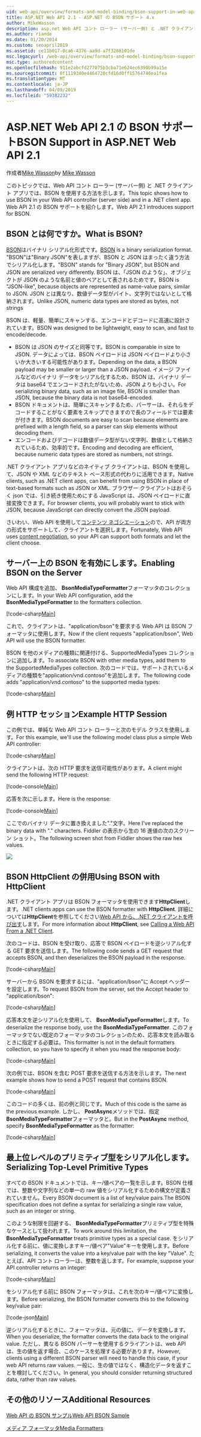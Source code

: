 ```yaml
---
uid: web-api/overview/formats-and-model-binding/bson-support-in-web-api-21
title: ASP.NET Web API 2.1 - ASP.NET の BSON サポート 4.x
author: MikeWasson
description: asp.net Web API コント ローラー (サーバー側) と .NET クライアント アプリで BSON を使用する方法を示します 4.x です。
ms.author: riande
ms.date: 01/20/2014
ms.custom: seoapril2019
ms.assetid: ce11b017-0ca6-4376-aa9d-a7f3288101de
msc.legacyurl: /web-api/overview/formats-and-model-binding/bson-support-in-web-api-21
msc.type: authoredcontent
ms.openlocfilehash: 911e2abcfd277075b3cba71e624ec6390b99a15e
ms.sourcegitcommit: 0f1119340e4464720cfd16d0ff15764746ea1fea
ms.translationtype: MT
ms.contentlocale: ja-JP
ms.lasthandoff: 04/09/2019
ms.locfileid: "59382232"
---
```

# <a name="bson-support-in-aspnet-web-api-21"></a><span data-ttu-id="09139-103">ASP.NET Web API 2.1 の BSON サポート</span><span class="sxs-lookup"><span data-stu-id="09139-103">BSON Support in ASP.NET Web API 2.1</span></span>

<span data-ttu-id="09139-104">作成者[Mike Wasson](https://github.com/MikeWasson)</span><span class="sxs-lookup"><span data-stu-id="09139-104">by [Mike Wasson](https://github.com/MikeWasson)</span></span>

<span data-ttu-id="09139-105">このトピックでは、Web API コント ローラー (サーバー側) と .NET クライアント アプリでは、BSON を使用する方法を示します。</span><span class="sxs-lookup"><span data-stu-id="09139-105">This topic shows how to use BSON in your Web API controller (server side) and in a .NET client app.</span></span> <span data-ttu-id="09139-106">Web API 2.1 の BSON サポートを紹介します。</span><span class="sxs-lookup"><span data-stu-id="09139-106">Web API 2.1 introduces support for BSON.</span></span> 

## <a name="what-is-bson"></a><span data-ttu-id="09139-107">BSON とは何ですか。</span><span class="sxs-lookup"><span data-stu-id="09139-107">What is BSON?</span></span>

<span data-ttu-id="09139-108">[BSON](http://bsonspec.org/)はバイナリ シリアル化形式です。</span><span class="sxs-lookup"><span data-stu-id="09139-108">[BSON](http://bsonspec.org/) is a binary serialization format.</span></span> <span data-ttu-id="09139-109">"BSON"は"Binary JSON"を表しますが、BSON と JSON はまったく違う方法でシリアル化します。</span><span class="sxs-lookup"><span data-stu-id="09139-109">"BSON" stands for "Binary JSON", but BSON and JSON are serialized very differently.</span></span> <span data-ttu-id="09139-110">BSON は、「JSON のような」、オブジェクトが JSON のような名前と値のペアとして表されるためです。</span><span class="sxs-lookup"><span data-stu-id="09139-110">BSON is "JSON-like", because objects are represented as name-value pairs, similar to JSON.</span></span> <span data-ttu-id="09139-111">JSON とは異なり、数値データ型がバイト、文字列ではないとして格納されます。</span><span class="sxs-lookup"><span data-stu-id="09139-111">Unlike JSON, numeric data types are stored as bytes, not strings</span></span>

<span data-ttu-id="09139-112">BSON は、軽量、簡単にスキャンする、エンコードとデコードに高速に設計されています。</span><span class="sxs-lookup"><span data-stu-id="09139-112">BSON was designed to be lightweight, easy to scan, and fast to encode/decode.</span></span>

- <span data-ttu-id="09139-113">BSON は JSON のサイズと同等です。</span><span class="sxs-lookup"><span data-stu-id="09139-113">BSON is comparable in size to JSON.</span></span> <span data-ttu-id="09139-114">データによっては、BSON ペイロードは JSON ペイロードより小さいか大きいする可能性があります。</span><span class="sxs-lookup"><span data-stu-id="09139-114">Depending on the data, a BSON payload may be smaller or larger than a JSON payload.</span></span> <span data-ttu-id="09139-115">イメージ ファイルなどのバイナリ データをシリアル化するため、BSON は、バイナリ データは base64 でエンコードされたがないため、JSON よりも小さい。</span><span class="sxs-lookup"><span data-stu-id="09139-115">For serializing binary data, such as an image file, BSON is smaller than JSON, because the binary data is not base64-encoded.</span></span>
- <span data-ttu-id="09139-116">BSON ドキュメントは、簡単にスキャンするため、パーサーは、それらをデコードすることがなく要素をスキップできますので長のフィールドでは要素が付きます。</span><span class="sxs-lookup"><span data-stu-id="09139-116">BSON documents are easy to scan because elements are prefixed with a length field, so a parser can skip elements without decoding them.</span></span>
- <span data-ttu-id="09139-117">エンコードおよびデコードは数値データ型がない文字列、数値として格納されているため、効率的です。</span><span class="sxs-lookup"><span data-stu-id="09139-117">Encoding and decoding are efficient, because numeric data types are stored as numbers, not strings.</span></span>

<span data-ttu-id="09139-118">.NET クライアント アプリなどのネイティブ クライアントは、BSON を使用して、JSON や XML などのテキスト ベース形式の代わりに活用できます。</span><span class="sxs-lookup"><span data-stu-id="09139-118">Native clients, such as .NET client apps, can benefit from using BSON in place of text-based formats such as JSON or XML.</span></span> <span data-ttu-id="09139-119">ブラウザー クライアントはおそらく json では、引き続き使用ためにする JavaScript は、JSON ペイロードに直接変換できます。</span><span class="sxs-lookup"><span data-stu-id="09139-119">For browser clients, you will probably want to stick with JSON, because JavaScript can directly convert the JSON payload.</span></span>

<span data-ttu-id="09139-120">さいわい、Web API を使用して[コンテンツ ネゴシエーション](content-negotiation.md)ので、API が両方の形式をサポートして、クライアントを選択します。</span><span class="sxs-lookup"><span data-stu-id="09139-120">Fortunately, Web API uses [content negotiation](content-negotiation.md), so your API can support both formats and let the client choose.</span></span>

## <a name="enabling-bson-on-the-server"></a><span data-ttu-id="09139-121">サーバー上の BSON を有効にします。</span><span class="sxs-lookup"><span data-stu-id="09139-121">Enabling BSON on the Server</span></span>

<span data-ttu-id="09139-122">Web API 構成を追加、 **BsonMediaTypeFormatter**フォーマッタのコレクションにします。</span><span class="sxs-lookup"><span data-stu-id="09139-122">In your Web API configuration, add the **BsonMediaTypeFormatter** to the formatters collection.</span></span>

[!code-csharp[Main](bson-support-in-web-api-21/samples/sample1.cs)]

<span data-ttu-id="09139-123">これで、クライアントは、"application/bson"を要求する Web API は BSON フォーマッタに使用します。</span><span class="sxs-lookup"><span data-stu-id="09139-123">Now if the client requests "application/bson", Web API will use the BSON formatter.</span></span>

<span data-ttu-id="09139-124">BSON を他のメディアの種類に関連付ける、SupportedMediaTypes コレクションに追加します。</span><span class="sxs-lookup"><span data-stu-id="09139-124">To associate BSON with other media types, add them to the SupportedMediaTypes collection.</span></span> <span data-ttu-id="09139-125">次のコードでは、サポートされているメディアの種類を"application/vnd.contoso"を追加します。</span><span class="sxs-lookup"><span data-stu-id="09139-125">The following code adds "application/vnd.contoso" to the supported media types:</span></span>

[!code-csharp[Main](bson-support-in-web-api-21/samples/sample2.cs)]

## <a name="example-http-session"></a><span data-ttu-id="09139-126">例 HTTP セッション</span><span class="sxs-lookup"><span data-stu-id="09139-126">Example HTTP Session</span></span>

<span data-ttu-id="09139-127">この例では、単純な Web API コント ローラーと次のモデル クラスを使用します。</span><span class="sxs-lookup"><span data-stu-id="09139-127">For this example, we'll use the following model class plus a simple Web API controller:</span></span>

[!code-csharp[Main](bson-support-in-web-api-21/samples/sample3.cs)]

<span data-ttu-id="09139-128">クライアントは、次の HTTP 要求を送信可能性があります。</span><span class="sxs-lookup"><span data-stu-id="09139-128">A client might send the following HTTP request:</span></span>

[!code-console[Main](bson-support-in-web-api-21/samples/sample4.cmd)]

<span data-ttu-id="09139-129">応答を次に示します。</span><span class="sxs-lookup"><span data-stu-id="09139-129">Here is the response:</span></span>

[!code-console[Main](bson-support-in-web-api-21/samples/sample5.cmd)]

<span data-ttu-id="09139-130">ここでのバイナリ データに置き換えました&quot;.&quot;文字。</span><span class="sxs-lookup"><span data-stu-id="09139-130">Here I've replaced the binary data with &quot;.&quot; characters.</span></span> <span data-ttu-id="09139-131">Fiddler の表示から生の 16 進値の次のスクリーン ショット。</span><span class="sxs-lookup"><span data-stu-id="09139-131">The following screen shot from Fiddler shows the raw hex values.</span></span>

[![](bson-support-in-web-api-21/_static/image2.png)](bson-support-in-web-api-21/_static/image1.png)

## <a name="using-bson-with-httpclient"></a><span data-ttu-id="09139-132">BSON HttpClient の併用</span><span class="sxs-lookup"><span data-stu-id="09139-132">Using BSON with HttpClient</span></span>

<span data-ttu-id="09139-133">.NET クライアント アプリは BSON フォーマッタを使用できます**HttpClient**します。</span><span class="sxs-lookup"><span data-stu-id="09139-133">.NET clients apps can use the BSON formatter with **HttpClient**.</span></span> <span data-ttu-id="09139-134">詳細については**HttpClient**を参照してください[Web API から、.NET クライアントを呼び出す](../advanced/calling-a-web-api-from-a-net-client.md)します。</span><span class="sxs-lookup"><span data-stu-id="09139-134">For more information about **HttpClient**, see [Calling a Web API From a .NET Client](../advanced/calling-a-web-api-from-a-net-client.md).</span></span>

<span data-ttu-id="09139-135">次のコードは、BSON を受け取り、応答で BSON ペイロードを逆シリアル化する GET 要求を送信します。</span><span class="sxs-lookup"><span data-stu-id="09139-135">The following code sends a GET request that accepts BSON, and then deserializes the BSON payload in the response.</span></span>

[!code-csharp[Main](bson-support-in-web-api-21/samples/sample6.cs)]

<span data-ttu-id="09139-136">サーバーから BSON を要求するには、"application/bson"に Accept ヘッダーを設定します。</span><span class="sxs-lookup"><span data-stu-id="09139-136">To request BSON from the server, set the Accept header to "application/bson":</span></span>

[!code-csharp[Main](bson-support-in-web-api-21/samples/sample7.cs)]

<span data-ttu-id="09139-137">応答本文を逆シリアル化を使用して、 **BsonMediaTypeFormatter**します。</span><span class="sxs-lookup"><span data-stu-id="09139-137">To deserialize the response body, use the **BsonMediaTypeFormatter**.</span></span> <span data-ttu-id="09139-138">このフォーマッタでない既定のフォーマッタのコレクションのため、応答本文を読み取るときに指定する必要は。</span><span class="sxs-lookup"><span data-stu-id="09139-138">This formatter is not in the default formatters collection, so you have to specify it when you read the response body:</span></span>

[!code-csharp[Main](bson-support-in-web-api-21/samples/sample8.cs)]

<span data-ttu-id="09139-139">次の例では、BSON を含む POST 要求を送信する方法を示します。</span><span class="sxs-lookup"><span data-stu-id="09139-139">The next example shows how to send a POST request that contains BSON.</span></span>

[!code-csharp[Main](bson-support-in-web-api-21/samples/sample9.cs)]

<span data-ttu-id="09139-140">このコードの多くは、前の例と同じです。</span><span class="sxs-lookup"><span data-stu-id="09139-140">Much of this code is the same as the previous example.</span></span> <span data-ttu-id="09139-141">しかし、 **PostAsync**メソッドでは、指定**BsonMediaTypeFormatter**フォーマッタと。</span><span class="sxs-lookup"><span data-stu-id="09139-141">But in the **PostAsync** method, specify **BsonMediaTypeFormatter** as the formatter:</span></span>

[!code-csharp[Main](bson-support-in-web-api-21/samples/sample10.cs)]

## <a name="serializing-top-level-primitive-types"></a><span data-ttu-id="09139-142">最上位レベルのプリミティブ型をシリアル化します。</span><span class="sxs-lookup"><span data-stu-id="09139-142">Serializing Top-Level Primitive Types</span></span>

<span data-ttu-id="09139-143">すべての BSON ドキュメントでは、キー/値ペアの一覧を示します。BSON 仕様では、整数や文字列などの単一の raw 値をシリアル化するための構文が定義されていません。</span><span class="sxs-lookup"><span data-stu-id="09139-143">Every BSON document is a list of key/value pairs.The BSON specification does not define a syntax for serializing a single raw value, such as an integer or string.</span></span>

<span data-ttu-id="09139-144">このような制限を回避する、 **BsonMediaTypeFormatter**プリミティブ型を特殊なケースとして扱われます。</span><span class="sxs-lookup"><span data-stu-id="09139-144">To work around this limitation, the **BsonMediaTypeFormatter** treats primitive types as a special case.</span></span> <span data-ttu-id="09139-145">をシリアル化する前に、値に変換しますキー/値ペア"Value"キーを使用します。</span><span class="sxs-lookup"><span data-stu-id="09139-145">Before serializing, it converts the value into a key/value pair with the key "Value".</span></span> <span data-ttu-id="09139-146">たとえば、API コント ローラーは、整数を返します。</span><span class="sxs-lookup"><span data-stu-id="09139-146">For example, suppose your API controller returns an integer:</span></span>

[!code-csharp[Main](bson-support-in-web-api-21/samples/sample11.cs)]

<span data-ttu-id="09139-147">をシリアル化する前に BSON フォーマッタは、これを次のキー/値ペアに変換します。</span><span class="sxs-lookup"><span data-stu-id="09139-147">Before serializing, the BSON formatter converts this to the following key/value pair:</span></span>

[!code-json[Main](bson-support-in-web-api-21/samples/sample12.json)]

<span data-ttu-id="09139-148">逆シリアル化するときに、フォーマッタは、元の値に、データを変換します。</span><span class="sxs-lookup"><span data-stu-id="09139-148">When you deserialize, the formatter converts the data back to the original value.</span></span> <span data-ttu-id="09139-149">ただし、異なる BSON パーサーを使用するクライアントは、web API は、生の値を返す場合、このケースを処理する必要があります。</span><span class="sxs-lookup"><span data-stu-id="09139-149">However, clients using a different BSON parser will need to handle this case, if your web API returns raw values.</span></span> <span data-ttu-id="09139-150">一般に、生の値ではなく、構造化データを返すことを検討してください。</span><span class="sxs-lookup"><span data-stu-id="09139-150">In general, you should consider returning structured data, rather than raw values.</span></span>

## <a name="additional-resources"></a><span data-ttu-id="09139-151">その他のリソース</span><span class="sxs-lookup"><span data-stu-id="09139-151">Additional Resources</span></span>

[<span data-ttu-id="09139-152">Web API の BSON サンプル</span><span class="sxs-lookup"><span data-stu-id="09139-152">Web API BSON Sample</span></span>](https://aspnet.codeplex.com/SourceControl/latest#Samples/WebApi/BSONSample/)

[<span data-ttu-id="09139-153">メディア フォーマッタ</span><span class="sxs-lookup"><span data-stu-id="09139-153">Media Formatters</span></span>](media-formatters.md)
